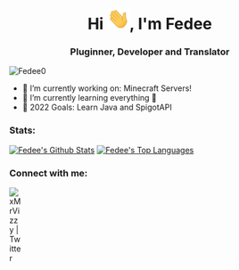 <h1 align="center">Hi <img src="https://raw.githubusercontent.com/ABSphreak/ABSphreak/master/gifs/Hi.gif" width="40px" />, I'm Fedee</h1>
<h3 align="center">Pluginner, Developer and Translator</h3>
<p align="left"> <img src="https://komarev.com/ghpvc/?username=Fedee0" alt="Fedee0" /> </p>

- 🔭 I’m currently working on: Minecraft Servers!
- 🌱 I’m currently learning everything 🤣
- 🥅 2022 Goals: Learn Java and SpigotAPI

### Stats: 

   <a href="https://github.com/anuraghazra/github-readme-stats"><img alt="Fedee's Github Stats" src="https://github-readme-stats.vercel.app/api?username=Fedee0&show_icons=true&count_private=true&theme=react&hide_border=true&bg_color=0D1117" /></a>
  <a href="https://github.com/anuraghazra/github-readme-stats"><img alt="Fedee's Top Languages" src="https://github-readme-stats.vercel.app/api/top-langs/?username=Fedee0&langs_count=8&count_private=true&layout=compact&theme=react&hide_border=true&bg_color=0D1117" /></a>
  <br/>

### Connect with me:

[<img align="left" alt="xMrVizzy | Twitter" width="22px" src="https://cdn.jsdelivr.net/npm/simple-icons@v3/icons/twitter.svg" />][twitter]

<br />

[twitter]: https://twitter.com/ClappedFede
